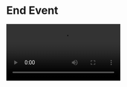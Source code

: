 <primary-label ref="event-held"/>
<secondary-label ref="end-event-mc-version"/>
<secondary-label ref="end-event-date"/>

# End Event

<video src="https://www.youtube.com/watch?v=36eVUWBDtCA"/>

## Über das Event {id="general-info"}

Ihr seid für 48 Stunden im End eingesperrt. Es gibt nur diese Dimension – keine Overworld, kein
Nether!
Erkundet neue Strukturen und bekämpft unbekannte Monster.
Diese lassen Items fallen, mit denen ihr
neue, bislang unbekannte Gegenstände herstellen könnt.

![End Event Banner](only-end-banner.png)

## Regeln {id="rules"}

<include from="util.md" element-id="no-rules-changed" />

## Befehle {id="commands"}

`/tpa <player>`
: Schickt dem angegebenen Spieler eine Teleportationsanfrage, um sich zu ihm zu teleportieren.

`/tpaccept`
: Akzeptiert eine eingehende Teleportationsanfrage.

`/spawn`
: Bringt dich zum Spawnpunkt zurück. Dieser Befehl hat einen Cooldown von 1 Minute.

`/back`
: Bringt dich zu deinem vorherigen Standort.

## Q&A {id="q-a"}

{collapsible="true" default-state="collapsed"}
Wann beginnt das Event? {id="event-date"}
: Das Event läuft vom **08.06.2025 um 14:00 Uhr** bis zum **10.06.2025 um 18:00 Uhr**.

Welche Version von Minecraft wird benötigt? {id="event-mc-version"}
: Du benötigst die Version **1.21.4** oder **1.21.5**.

Was passiert, wenn ich gegen die Regeln verstoße? {id="event-rules"}
: Regelverstöße werden ernst genommen und können zum dauerhaften Ausschluss vom gesamten Server
führen.

Kann man auch später noch dem Event beitreten? {id="event-join-later"}
: Ja, du kannst jederzeit teilnehmen, solange noch Plätze frei sind.
